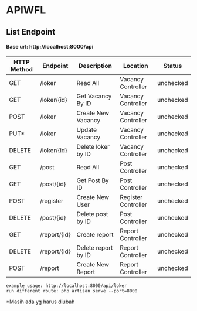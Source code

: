 # APIWFL

## List Endpoint
#### Base url: http://localhost:8000/api

| HTTP Method | Endpoint        | Description         | Location            | Status              |
| ----------- | --------------- | ------------------- | ------------------- | ------------------- |
| GET         | /loker     | Read All   | Vacancy Controller | unchecked   |
| GET         | /loker/{id} | Get Vacancy By ID | Vacancy Controller | unchecked   |
| POST        | /loker | Create New Vacancy| Vacancy Controller | unchecked   |
| PUT*        | /loker | Update Vacancy| Vacancy Controller | unchecked   |
| DELETE      | /loker/{id}     | Delete loker by ID   | Vacancy Controller | unchecked   |
| GET         | /post     | Read All   | Post Controller | unchecked   |
| GET         | /post/{id} | Get Post By ID | Post Controller | unchecked   |
| POST        | /register | Create New User | Register Controller | unchecked   |
| DELETE      | /post/{id}     | Delete post by ID   | Post Controller | unchecked   |
| GET         | /report/{id} | Create report | Report Controller | unchecked   |
| DELETE      | /report/{id}     | Delete report by ID   | Report Controller | unchecked   |
| POST        | /report | Create New Report| Report Controller | unchecked   |

```
example usage: http://localhost:8000/api/loker
run different route: php artisan serve --port=8000
```

*Masih ada yg harus diubah

